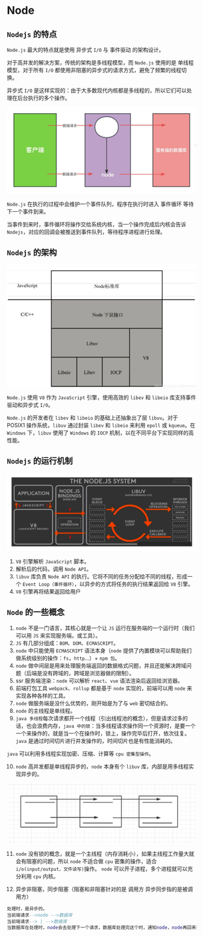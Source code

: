 # Node

## `Nodejs` 的特点

`Node.js` 最大的特点就是使用 异步式 `I/O` 与 事件驱动 的架构设计。

对于高并发的解决方案，传统的架构是多线程模型，而 `Node.js` 使用的是 单线程 模型，对于所有 `I/O` 都使用非阻塞的异步式的请求方式，避免了频繁的线程切换。

异步式 `I/O` 是这样实现的：由于大多数现代内核都是多线程的，所以它们可以处理在后台执行的多个操作。

![node_async](image/node_async.jpg)

`Node.js` 在执行的过程中会维护一个事件队列，程序在执行时进入 事件循环 等待下一个事件到来。

当事件到来时，事件循环将操作交给系统内核，当一个操作完成后内核会告诉 `Nodejs`，对应的回调会被推送到事件队列，等待程序进程进行处理。

## `Nodejs` 的架构

![node](image/node.png)

`Node.js` 使用 `V8` 作为 `JavaScript` 引擎，使用高效的 `libev` 和 `libeio` 库支持事件驱动和异步式 `I/O`。

`Node.js` 的开发者在 `libev` 和 `libeio` 的基础上还抽象出了层 `libuv`。对于 POSIX1 操作系统，`libuv` 通过封装 `libev` 和 `libeio` 来利用 `epoll` 或 `kqueue`。在 `Windows` 下，`libuv` 使用了 `Windows` 的 `IOCP` 机制，以在不同平台下实现同样的高性能。

## `Nodejs` 的运行机制

![node_system](image/node_system.jpg)

1. `V8` 引擎解析 `JavaScript` 脚本。
2. 解析后的代码，调用 `Node API`。
3. `libuv` 库负责 `Node API` 的执行。它将不同的任务分配给不同的线程，形成一个 `Event Loop（事件循环）`，以异步的方式将任务的执行结果返回给 `V8` 引擎。
4. `V8` 引擎再将结果返回给用户

## `Node` 的一些概念

1. `node` 不是一门语言，其核心就是一个让 `JS` 运行在服务端的一个运行时（我们可以用 `JS` 来实现服务端，或工具）。
2. `JS` 有几部分组成：`BOM`、`DOM`、`ECMASCRIPT`。
3. `node` 中只能使用 `ECMASCRIPT` 语法本身（`node` 提供了内置模块可以帮助我们做系统级别的操作：`fs`，`http`...）+ `npm 包`。
4. `node` 做中间层是用来处理服务端返回的数据格式问题，并且还能解决跨域问题（后端是没有跨域的，跨域是浏览器做的限制）。
5. ssr 服务端渲染：`node` 可以解析 `react`、`vue` 语法渲染后返回给浏览器。
6. 前端打包工具 `webpack`、`rollup` 都是基于 `node` 实现的，前端可以用 `node` 来实现各种各样的工具。
7. `node` 做服务端是没什么优势的，刚开始是为了与 `web` 密切结合的。
8. `node` 的主线程是单线程。
9. `java 多线程`每次请求都开一个线程（引出线程池的概念），但是请求过多的话，也会浪费内存，`java 中的锁`：当多线程请求操作同一个资源时，是要一个一个来操作的，就是当一个在操作时，锁上，操作完毕后打开，依次往复。
   `java` 是通过时间切片进行并发操作的，时间切片也是有性能消耗的。

`java` 可以利用多线程实现加密、压缩、计算等 `cpu 密集型操作`。

10. `node` 高并发都是单线程异步的，`node` 本身有个 `libuv` 库，内部是用多线程实现异步的。

![java](image/java.png)

11. `node` 没有锁的概念，就是一个主线程（内存消耗小），如果主线程工作量大就会有阻塞的问题，所以 `node` 不适合做 `cpu` 密集的操作，适合 `i/o(input/output，文件读写)`操作。
    `node` 可以开子进程，多个进程就可以充分利用 `cpu` 内核。

12. 异步非阻塞，同步阻塞（阻塞和非阻塞针对的是 调用方 异步同步指的是被调用方）

```lua
处理时，是异步的。
当前端请求-->node -->数据库
当前端请求--> | -->数据库
当数据库在处理时，node会去处理下一个请求，数据库处理完这个时，通知node，node再回来把数据返回去
```

